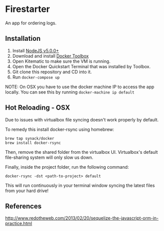 # Firestarter

An app for ordering logs.

## Installation
1. Install [NodeJS v5.0.0+](https://nodejs.org)
2. Download and install [Docker Toolbox](https://www.docker.com/docker-toolbox)
3. Open Kitematic to make sure the VM is running.
4. Open the Docker Quickstart Terminal that was installed by Toolbox.
5. Git clone this repository and CD into it.
6. Run `docker-compose up`

NOTE: On OSX you have to use the docker machine IP to access the app locally. You can see this by running `docker-machine ip default`

## Hot Reloading - OSX
Due to issues with virtualbox file syncing doesn't work properly by default. 

To remedy this install docker-rsync using homebrew:
```
brew tap synack/docker
brew install docker-rsync
```

Then, remove the shared folder from the virtualbox UI. Virtualbox's default file-sharing system will only slow us down.

Finally, inside the project folder, run the following command:
```
docker-rsync -dst <path-to-project> default
```
This will run continuously in your terminal window syncing the latest files from your hard drive!

## References
http://www.redotheweb.com/2013/02/20/sequelize-the-javascript-orm-in-practice.html
